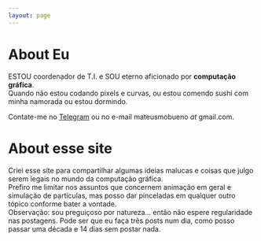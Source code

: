 ```yaml
---
layout: page
---
```

# About Eu
ESTOU coordenador de T.I. e SOU eterno aficionado por **computação gráfica**.<br />
Quando não estou codando pixels e curvas, ou estou comendo sushi com minha namorada ou estou dormindo.

Contate-me no [Telegram](https://t.me/mateusbueno) ou no e-mail mateusmobueno _at_ gmail.com.

# About esse site
Criei esse site para compartilhar algumas ideias malucas e coisas que julgo serem legais no mundo da computação gráfica.<br />
Prefiro me limitar nos assuntos que concernem animação em geral e simulação de partículas, mas posso dar pinceladas em qualquer
outro tópico conforme bater a vontade. <br>
Observação: sou preguiçoso por natureza... então não espere regularidade nas postagens. Pode ser que eu faça três posts num dia,
como posso passar uma década e 14 dias sem postar nada.
